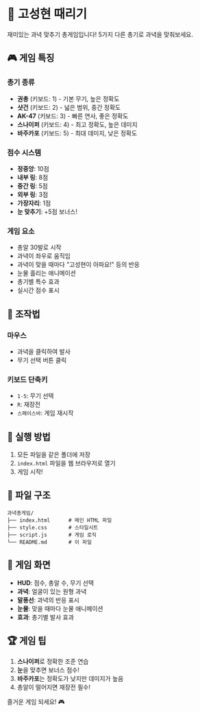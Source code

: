 # 🎯 고성현 때리기

재미있는 과녁 맞추기 총게임입니다! 5가지 다른 총기로 과녁을 맞춰보세요.

## 🎮 게임 특징

### 총기 종류
- **권총** (키보드: 1) - 기본 무기, 높은 정확도
- **샷건** (키보드: 2) - 넓은 범위, 중간 정확도
- **AK-47** (키보드: 3) - 빠른 연사, 좋은 정확도
- **스나이퍼** (키보드: 4) - 최고 정확도, 높은 데미지
- **바주카포** (키보드: 5) - 최대 데미지, 낮은 정확도

### 점수 시스템
- **정중앙**: 10점
- **내부 링**: 8점
- **중간 링**: 5점
- **외부 링**: 3점
- **가장자리**: 1점
- **눈 맞추기**: +5점 보너스!

### 게임 요소
- 총알 30발로 시작
- 과녁이 좌우로 움직임
- 과녁이 맞을 때마다 "고성현이 아파요!" 등의 반응
- 눈물 흘리는 애니메이션
- 총기별 특수 효과
- 실시간 점수 표시

## 🎯 조작법

### 마우스
- 과녁을 클릭하여 발사
- 무기 선택 버튼 클릭

### 키보드 단축키
- `1-5`: 무기 선택
- `R`: 재장전
- `스페이스바`: 게임 재시작

## 🚀 실행 방법

1. 모든 파일을 같은 폴더에 저장
2. `index.html` 파일을 웹 브라우저로 열기
3. 게임 시작!

## 📁 파일 구조

```
과녁총게임/
├── index.html      # 메인 HTML 파일
├── style.css       # 스타일시트
├── script.js       # 게임 로직
└── README.md       # 이 파일
```

## 🎨 게임 화면

- **HUD**: 점수, 총알 수, 무기 선택
- **과녁**: 얼굴이 있는 원형 과녁
- **말풍선**: 과녁의 반응 표시
- **눈물**: 맞을 때마다 눈물 애니메이션
- **효과**: 총기별 발사 효과

## 🏆 게임 팁

1. **스나이퍼**로 정확한 조준 연습
2. **눈**을 맞추면 보너스 점수!
3. **바주카포**는 정확도가 낮지만 데미지가 높음
4. 총알이 떨어지면 재장전 필수!

즐거운 게임 되세요! 🎮 